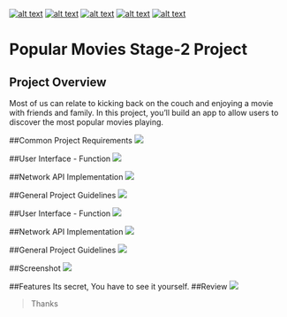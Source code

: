 <!-- Please don't remove this: Grab your social icons from https://github.com/carlsednaoui/gitsocial -->

<!-- display the social media buttons in your README -->

[![alt text][1.1]][1] 		[![alt text][2.1]][2] 		[![alt text][3.1]][3]		[![alt text][4.1]][4]		[![alt text][5.1]][5]


<!-- links to social media icons -->
<!-- no need to change these -->

<!-- icons with padding -->

[1.1]: http://i.imgur.com/tXSoThF.png (twitter icon with padding)
[2.1]: http://i.imgur.com/P3YfQoD.png (facebook icon with padding)
[3.1]: http://i.imgur.com/yCsTjba.png (google plus icon with padding)
[4.1]: https://ppxdev.files.wordpress.com/2018/10/aln.png (tumblr icon with padding)
[5.1]: http://i.imgur.com/0o48UoR.png (github icon with padding)


<!-- links to your social media accounts -->
<!-- update these accordingly -->

[1]: http://www.twitter.com/imtrilokia
[2]: http://www.facebook.com/abhinandan.trilokia
[3]: https://plus.google.com/+AbhinandanTrilokia
[4]: https://www.linkedin.com/in/abhinandantrilokia/
[5]: https://github.com/Trilokia


<!-- Please don't remove this: Grab your social icons from https://github.com/carlsednaoui/gitsocial -->
# Popular Movies Stage-2 Project

## Project Overview
Most of us can relate to kicking back on the couch and enjoying a movie with friends and family. In this project, you’ll build an app to allow users to discover the most popular movies playing. 

##Common Project Requirements
![](https://ppxdev.files.wordpress.com/2018/10/pmab11.png)

##User Interface - Function
![](https://ppxdev.files.wordpress.com/2018/10/pmab21.png)

##Network API Implementation
![](https://ppxdev.files.wordpress.com/2018/10/pmab31.png)

##General Project Guidelines
![](https://ppxdev.files.wordpress.com/2018/10/pmab41.png)

##User Interface - Function
![](https://ppxdev.files.wordpress.com/2018/10/pmab5.png)

##Network API Implementation
![](https://ppxdev.files.wordpress.com/2018/10/pmab6.png)

##General Project Guidelines
![](https://ppxdev.files.wordpress.com/2018/10/pmab7.png)

##Screenshot
![](https://ppxdev.files.wordpress.com/2018/10/pmas21.png)

##Features
Its secret, You have to see it yourself.
##Review
![](https://ppxdev.files.wordpress.com/2018/10/pmab8.png)

>Thanks